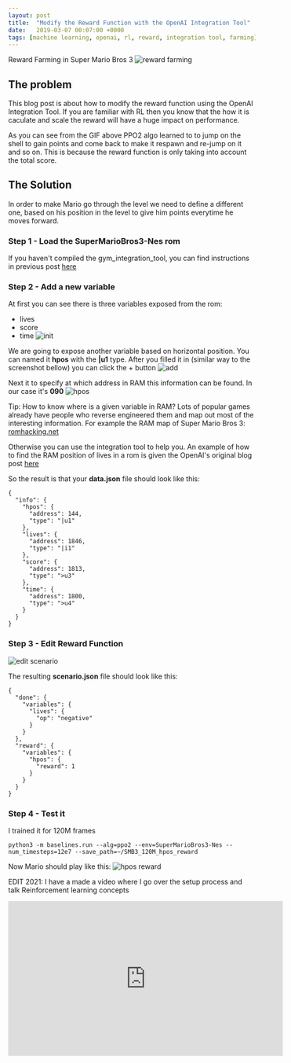 ```yaml
---
layout: post
title:  "Modify the Reward Function with the OpenAI Integration Tool"
date:   2019-03-07 00:07:00 +0000
tags: [machine learning, openai, rl, reward, integration tool, farming]
---
```


Reward Farming in Super Mario Bros 3
![reward farming](/assets/openai_romtool/smb3_reward_farming.gif) <br>



## The problem
This blog post is about how to modify the reward function using the OpenAI Integration Tool.
If you are familiar with RL then you know that the how it is caculate and scale the reward will have a huge impact on performance.

As you can see from the GIF above PPO2 algo learned to to jump on the shell to gain points and come back to make it respawn and re-jump on it and so on. This is because the reward function is only taking into account the total score.

## The Solution
In order to make Mario go through the level we need to define a different one, based on his position in the level to give him points everytime he moves forward.

### Step 1 - Load the SuperMarioBros3-Nes rom

If you haven't compiled the gym_integration_tool, you can find instructions in previous post [here](./)

### Step 2 - Add a new variable

At first you can see there is three variables exposed from the rom:
*	lives
*	score
*	time
![init](/assets/openai_romtool/smb3_init.png)


We are going to expose another variable based on horizontal position. You can named it **hpos** with the **|u1** type.
After you filled it in (similar way to the screenshot bellow) you can click the + button
![add](/assets/openai_romtool/add_variable.png)

Next it to specify at which address in RAM this information can be found.
In our case it's **090**
![hpos](/assets/openai_romtool/hpos_variable.png)

Tip:
How to know where is a given variable in RAM?
Lots of popular games already have people who reverse engineered them and map out most of the interesting information.
For example the RAM map of Super Mario Bros 3:
[romhacking.net](https://datacrystal.romhacking.net/wiki/Super_Mario_Bros.:RAM_map)

Otherwise you can use the integration tool to help you. An example of how to find the RAM position of lives in a rom is given the OpenAI's original blog post [here](https://blog.openai.com/gym-retro/)


So the result is that your **data.json** file should look like this:
```
{
  "info": {
    "hpos": {
      "address": 144,
      "type": "|u1"
    },
    "lives": {
      "address": 1846,
      "type": "|i1"
    },
    "score": {
      "address": 1813,
      "type": ">u3"
    },
    "time": {
      "address": 1800,
      "type": ">u4"
    }
  }
}
```

### Step 3 - Edit Reward Function
![edit scenario](/assets/openai_romtool/edit_scenario.png)


The resulting **scenario.json** file should look like this:
```
{
  "done": {
    "variables": {
      "lives": {
        "op": "negative"
      }
    }
  },
  "reward": {
    "variables": {
      "hpos": {
        "reward": 1
      }
    }
  }
}
```


### Step 4 - Test it

I trained it for 120M frames
```shell
python3 -m baselines.run --alg=ppo2 --env=SuperMarioBros3-Nes --num_timesteps=12e7 --save_path=~/SMB3_120M_hpos_reward
```

Now Mario should play like this:
![hpos reward](/assets/openai_romtool/smb3_hpos.gif)


EDIT 2021:
I have a made a video where I go over the setup process and talk Reinforcement learning concepts
<iframe width="560" height="315" src="https://www.youtube.com/embed/uffqixRHRvI" title="YouTube video player" frameborder="0" allow="accelerometer; autoplay; clipboard-write; encrypted-media; gyroscope; picture-in-picture" allowfullscreen></iframe>